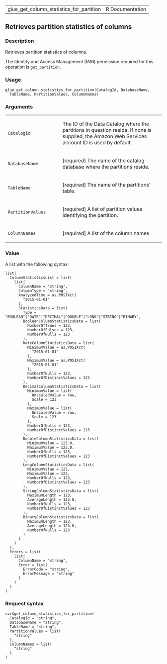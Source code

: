 <table style="width: 100%;">
<tbody>
<tr class="odd">
<td>glue_get_column_statistics_for_partition</td>
<td style="text-align: right;">R Documentation</td>
</tr>
</tbody>
</table>

## Retrieves partition statistics of columns

### Description

Retrieves partition statistics of columns.

The Identity and Access Management (IAM) permission required for this
operation is `get_partition`.

### Usage

    glue_get_column_statistics_for_partition(CatalogId, DatabaseName,
      TableName, PartitionValues, ColumnNames)

### Arguments

<table>
<colgroup>
<col style="width: 35%" />
<col style="width: 65%" />
</colgroup>
<tbody>
<tr class="odd">
<td><code
id="glue_get_column_statistics_for_partition_:_CatalogId">CatalogId</code></td>
<td><p>The ID of the Data Catalog where the partitions in question
reside. If none is supplied, the Amazon Web Services account ID is used
by default.</p></td>
</tr>
<tr class="even">
<td><code
id="glue_get_column_statistics_for_partition_:_DatabaseName">DatabaseName</code></td>
<td><p>[required] The name of the catalog database where the partitions
reside.</p></td>
</tr>
<tr class="odd">
<td><code
id="glue_get_column_statistics_for_partition_:_TableName">TableName</code></td>
<td><p>[required] The name of the partitions' table.</p></td>
</tr>
<tr class="even">
<td><code
id="glue_get_column_statistics_for_partition_:_PartitionValues">PartitionValues</code></td>
<td><p>[required] A list of partition values identifying the
partition.</p></td>
</tr>
<tr class="odd">
<td><code
id="glue_get_column_statistics_for_partition_:_ColumnNames">ColumnNames</code></td>
<td><p>[required] A list of the column names.</p></td>
</tr>
</tbody>
</table>

### Value

A list with the following syntax:

    list(
      ColumnStatisticsList = list(
        list(
          ColumnName = "string",
          ColumnType = "string",
          AnalyzedTime = as.POSIXct(
            "2015-01-01"
          ),
          StatisticsData = list(
            Type = "BOOLEAN"|"DATE"|"DECIMAL"|"DOUBLE"|"LONG"|"STRING"|"BINARY",
            BooleanColumnStatisticsData = list(
              NumberOfTrues = 123,
              NumberOfFalses = 123,
              NumberOfNulls = 123
            ),
            DateColumnStatisticsData = list(
              MinimumValue = as.POSIXct(
                "2015-01-01"
              ),
              MaximumValue = as.POSIXct(
                "2015-01-01"
              ),
              NumberOfNulls = 123,
              NumberOfDistinctValues = 123
            ),
            DecimalColumnStatisticsData = list(
              MinimumValue = list(
                UnscaledValue = raw,
                Scale = 123
              ),
              MaximumValue = list(
                UnscaledValue = raw,
                Scale = 123
              ),
              NumberOfNulls = 123,
              NumberOfDistinctValues = 123
            ),
            DoubleColumnStatisticsData = list(
              MinimumValue = 123.0,
              MaximumValue = 123.0,
              NumberOfNulls = 123,
              NumberOfDistinctValues = 123
            ),
            LongColumnStatisticsData = list(
              MinimumValue = 123,
              MaximumValue = 123,
              NumberOfNulls = 123,
              NumberOfDistinctValues = 123
            ),
            StringColumnStatisticsData = list(
              MaximumLength = 123,
              AverageLength = 123.0,
              NumberOfNulls = 123,
              NumberOfDistinctValues = 123
            ),
            BinaryColumnStatisticsData = list(
              MaximumLength = 123,
              AverageLength = 123.0,
              NumberOfNulls = 123
            )
          )
        )
      ),
      Errors = list(
        list(
          ColumnName = "string",
          Error = list(
            ErrorCode = "string",
            ErrorMessage = "string"
          )
        )
      )
    )

### Request syntax

    svc$get_column_statistics_for_partition(
      CatalogId = "string",
      DatabaseName = "string",
      TableName = "string",
      PartitionValues = list(
        "string"
      ),
      ColumnNames = list(
        "string"
      )
    )
